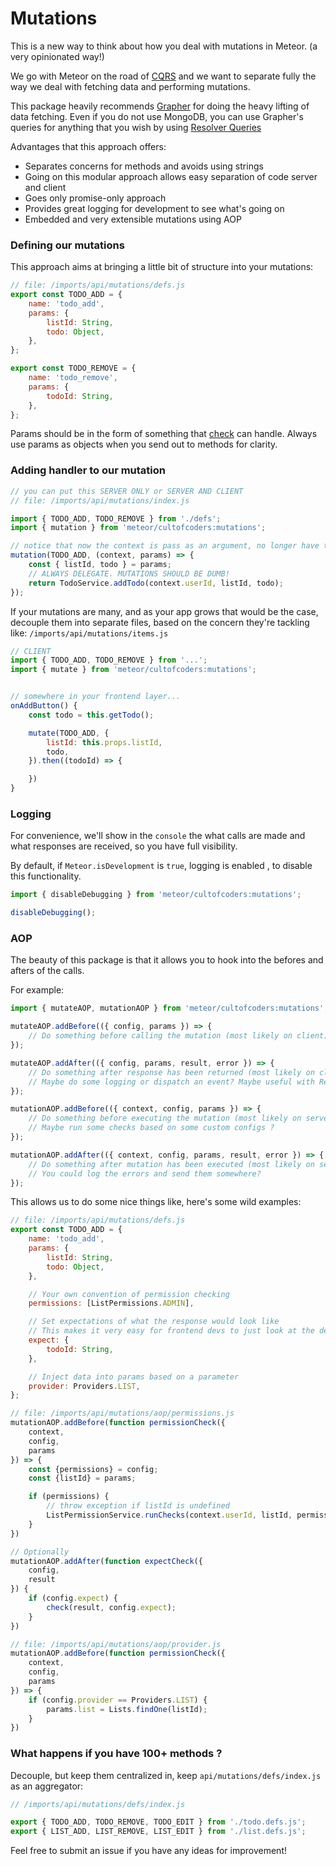 # Mutations

This is a new way to think about how you deal with mutations in Meteor. (a very opinionated way!)

We go with Meteor on the road of [CQRS](https://martinfowler.com/bliki/CQRS.html) and we want to separate fully
the way we deal with fetching data and performing mutations.

This package heavily recommends [Grapher](https://github.com/cult-of-coders/grapher/issues) for doing the heavy lifting
of data fetching. Even if you do not use MongoDB, you can use Grapher's queries for anything that you wish by using
[Resolver Queries](https://github.com/cult-of-coders/grapher/blob/master/docs/named_queries.md#resolvers)

Advantages that this approach offers:

* Separates concerns for methods and avoids using strings
* Going on this modular approach allows easy separation of code server and client
* Goes only promise-only approach
* Provides great logging for development to see what's going on
* Embedded and very extensible mutations using AOP

### Defining our mutations

This approach aims at bringing a little bit of structure into your mutations:

```js
// file: /imports/api/mutations/defs.js
export const TODO_ADD = {
    name: 'todo_add',
    params: {
        listId: String,
        todo: Object,
    },
};

export const TODO_REMOVE = {
    name: 'todo_remove',
    params: {
        todoId: String,
    },
};
```

Params should be in the form of something that [check](https://docs.meteor.com/api/check.html) can handle.
Always use params as objects when you send out to methods for clarity.

### Adding handler to our mutation

```js
// you can put this SERVER ONLY or SERVER AND CLIENT
// file: /imports/api/mutations/index.js

import { TODO_ADD, TODO_REMOVE } from './defs';
import { mutation } from 'meteor/cultofcoders:mutations';

// notice that now the context is pass as an argument, no longer have to use `this.userId`
mutation(TODO_ADD, (context, params) => {
    const { listId, todo } = params;
    // ALWAYS DELEGATE. MUTATIONS SHOULD BE DUMB!
    return TodoService.addTodo(context.userId, listId, todo);
});
```

If your mutations are many, and as your app grows that would be the case, decouple them into separate files,
based on the concern they're tackling like: `/imports/api/mutations/items.js`

```js
// CLIENT
import { TODO_ADD, TODO_REMOVE } from '...';
import { mutate } from 'meteor/cultofcoders:mutations';


// somewhere in your frontend layer...
onAddButton() {
    const todo = this.getTodo();

    mutate(TODO_ADD, {
        listId: this.props.listId,
        todo,
    }).then((todoId) => {

    })
}
```

### Logging

For convenience, we'll show in the `console` the what calls are made and what responses are received, so you have full visibility.

By default, if `Meteor.isDevelopment` is `true`, logging is enabled , to disable this functionality.

```js
import { disableDebugging } from 'meteor/cultofcoders:mutations';

disableDebugging();
```

### AOP

The beauty of this package is that it allows you to hook into the befores and afters of the calls.

For example:

```js
import { mutateAOP, mutationAOP } from 'meteor/cultofcoders:mutations';

mutateAOP.addBefore(({ config, params }) => {
    // Do something before calling the mutation (most likely on client)
});

mutateAOP.addAfter(({ config, params, result, error }) => {
    // Do something after response has been returned (most likely on client)
    // Maybe do some logging or dispatch an event? Maybe useful with Redux?
});

mutationAOP.addBefore(({ context, config, params }) => {
    // Do something before executing the mutation (most likely on server)
    // Maybe run some checks based on some custom configs ?
});

mutationAOP.addAfter(({ context, config, params, result, error }) => {
    // Do something after mutation has been executed (most likely on server)
    // You could log the errors and send them somewhere?
});
```

This allows us to do some nice things like, here's some wild examples:

```js
// file: /imports/api/mutations/defs.js
export const TODO_ADD = {
    name: 'todo_add',
    params: {
        listId: String,
        todo: Object,
    },

    // Your own convention of permission checking
    permissions: [ListPermissions.ADMIN],

    // Set expectations of what the response would look like
    // This makes it very easy for frontend devs to just look at the def and know how to use this
    expect: {
        todoId: String,
    },

    // Inject data into params based on a parameter
    provider: Providers.LIST,
};
```

```js
// file: /imports/api/mutations/aop/permissions.js
mutationAOP.addBefore(function permissionCheck({
    context,
    config,
    params
}) => {
    const {permissions} = config;
    const {listId} = params;

    if (permissions) {
        // throw exception if listId is undefined
        ListPermissionService.runChecks(context.userId, listId, permissions);
    }
})

// Optionally
mutationAOP.addAfter(function expectCheck({
    config,
    result
}) {
    if (config.expect) {
        check(result, config.expect);
    }
})

// file: /imports/api/mutations/aop/provider.js
mutationAOP.addBefore(function permissionCheck({
    context,
    config,
    params
}) => {
    if (config.provider == Providers.LIST) {
        params.list = Lists.findOne(listId);
    }
})
```

### What happens if you have 100+ methods ?

Decouple, but keep them centralized in, keep `api/mutations/defs/index.js` as an aggregator:

```js
// /imports/api/mutations/defs/index.js

export { TODO_ADD, TODO_REMOVE, TODO_EDIT } from './todo.defs.js';
export { LIST_ADD, LIST_REMOVE, LIST_EDIT } from './list.defs.js';
```

Feel free to submit an issue if you have any ideas for improvement!
